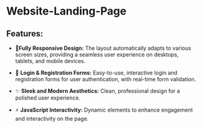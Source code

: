 # Website-Landing-Page

## Features:

- 📱**Fully Responsive Design:** The layout automatically adapts to various screen sizes, providing a seamless user experience on desktops, tablets, and mobile devices.

- 🔑 **Login & Registration Forms:** Easy-to-use, interactive login and registration forms for user authentication, with real-time form validation.

- ✨ **Sleek and Modern Aesthetics:** Clean, professional design for a polished user experience.

- ⚡ **JavaScript Interactivity:** Dynamic elements to enhance engagement and interactivity on the page.
